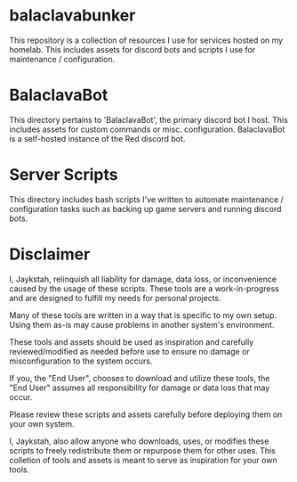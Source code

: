 # balaclavabunker

This repository is a collection of resources I use for services hosted on my homelab. This includes assets for discord bots and scripts I use for maintenance / configuration. 

# BalaclavaBot

This directory pertains to 'BalaclavaBot', the primary discord bot I host. This includes assets for custom commands or misc. configuration. 
BalaclavaBot is a self-hosted instance of the Red discord bot. 

# Server Scripts

This directory includes bash scripts I've written to automate maintenance / configuration tasks such as backing up game servers and running discord bots. 

# Disclaimer

I, Jaykstah, relinquish all liability for damage, data loss, or inconvenience caused by the usage of these scripts. 
These tools are a work-in-progress and are designed to fulfill my needs for personal projects.

Many of these tools are written in a way that is specific to my own setup. Using them as-is may cause problems in another system's environment.

These tools and assets should be used as inspiration and carefully reviewed/modified as needed before use to ensure no damage or misconfiguration to the system occurs. 

If you, the "End User", chooses to download and utilize these tools, the "End User" assumes all responsibility for damage or data loss that may occur.

Please review these scripts and assets carefully before deploying them on your own system. 

I, Jaykstah, also allow anyone who downloads, uses, or modifies these scripts to freely redistribute them or repurpose them for other uses. 
This colletion of tools and assets is meant to serve as inspiration for your own tools. 
